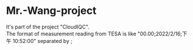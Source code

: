 # Mr.-Wang-project
It's part of the project "CloudIQC".   
The format of measurement reading from TESA is like "00.00;2022/2/16;下午 10:52:00" separated by ;   
